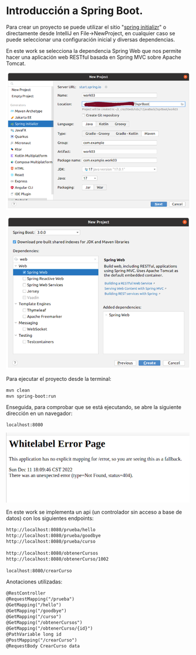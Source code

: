 # Introducción a Spring Boot.

Para crear un proyecto se puede utilizar el sitio "[spring initializr](https://start.spring.io/)" o directamente desde IntelliJ en File->NewProject, en cualquier caso se puede seleccionar una configuración inicial y diversas dependencias. 

En este work se selecciona la dependencia Spring Web que nos permite hacer una aplicación web RESTful basada en Spring MVC sobre Apache Tomcat.

![SpringInitializr](springInitializr.png)

![SpringWeb](springWeb.png)


Para ejecutar el proyecto desde la terminal:
~~~
mvn clean
mvn spring-boot:run
~~~

Enseguida, para comprobar que se está ejecutando, se abre la siguiente dirección en un navegador:

~~~
localhost:8080
~~~

![localhost](localhost.png)



En este work se implementa un api (un controlador sin acceso a base de datos) con los siguientes endpoints:

~~~
http://localhost:8080/prueba/hello
http://localhost:8080/prueba/goodbye
http://localhost:8080/prueba/curso

http://localhost:8080/obtenerCursos
http://localhost:8080/obtenerCurso/1002

localhost:8080/crearCurso
~~~

Anotaciones utilizadas:
~~~
@RestController
@RequestMapping("/prueba")
@GetMapping("/hello")
@GetMapping("/goodbye")
@GetMapping("/curso")
@GetMapping("/obtenerCursos")
@GetMapping("/obtenerCurso/{id}")
@PathVariable long id
@PostMapping("/crearCurso")
@RequestBody CrearCurso data
~~~



